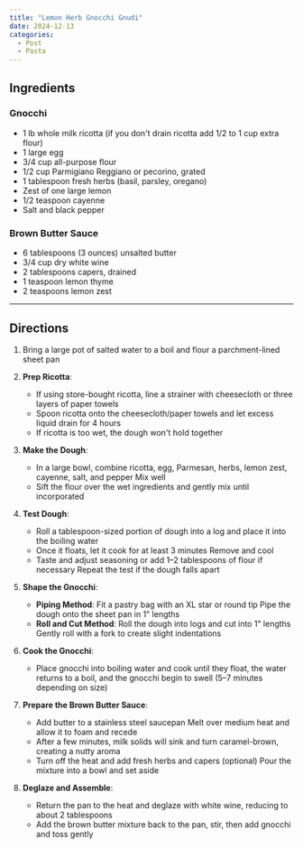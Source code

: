 ```yaml
---
title: "Lemon Herb Gnocchi Gnudi"  
date: 2024-12-13  
categories:  
  - Post  
  - Pasta  
---
```


## Ingredients  

### Gnocchi  
- 1 lb whole milk ricotta (if you don't drain ricotta add 1/2 to 1 cup extra flour) 
- 1 large egg  
- 3/4 cup all-purpose flour  
- 1/2 cup Parmigiano Reggiano or pecorino, grated  
- 1 tablespoon fresh herbs (basil, parsley, oregano)  
- Zest of one large lemon  
- 1/2 teaspoon cayenne  
- Salt and black pepper  

### Brown Butter Sauce  
- 6 tablespoons (3 ounces) unsalted butter  
- 3/4 cup dry white wine  
- 2 tablespoons capers, drained  
- 1 teaspoon lemon thyme  
- 2 teaspoons lemon zest  

---

## Directions  

1. Bring a large pot of salted water to a boil and flour a parchment-lined sheet pan  

2. **Prep Ricotta**:  
   - If using store-bought ricotta, line a strainer with cheesecloth or three layers of paper towels  
   - Spoon ricotta onto the cheesecloth/paper towels and let excess liquid drain for 4 hours  
   - If ricotta is too wet, the dough won't hold together  

3. **Make the Dough**:  
   - In a large bowl, combine ricotta, egg, Parmesan, herbs, lemon zest, cayenne, salt, and pepper Mix well  
   - Sift the flour over the wet ingredients and gently mix until incorporated  

4. **Test Dough**:  
   - Roll a tablespoon-sized portion of dough into a log and place it into the boiling water  
   - Once it floats, let it cook for at least 3 minutes Remove and cool  
   - Taste and adjust seasoning or add 1–2 tablespoons of flour if necessary Repeat the test if the dough falls apart  

5. **Shape the Gnocchi**:  
   - **Piping Method**: Fit a pastry bag with an XL star or round tip Pipe the dough onto the sheet pan in 1" lengths  
   - **Roll and Cut Method**: Roll the dough into logs and cut into 1" lengths Gently roll with a fork to create slight indentations  

6. **Cook the Gnocchi**:  
   - Place gnocchi into boiling water and cook until they float, the water returns to a boil, and the gnocchi begin to swell (5–7 minutes depending on size)  

7. **Prepare the Brown Butter Sauce**:  
   - Add butter to a stainless steel saucepan Melt over medium heat and allow it to foam and recede  
   - After a few minutes, milk solids will sink and turn caramel-brown, creating a nutty aroma  
   - Turn off the heat and add fresh herbs and capers (optional) Pour the mixture into a bowl and set aside  

8. **Deglaze and Assemble**:  
   - Return the pan to the heat and deglaze with white wine, reducing to about 2 tablespoons  
   - Add the brown butter mixture back to the pan, stir, then add gnocchi and toss gently